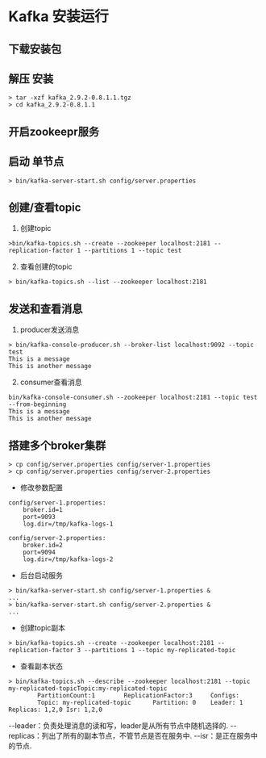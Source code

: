 # Kafka 安装运行
## 下载安装包

## 解压 安装
```
> tar -xzf kafka_2.9.2-0.8.1.1.tgz
> cd kafka_2.9.2-0.8.1.1
```

## 开启zookeepr服务

## 启动 单节点
```
> bin/kafka-server-start.sh config/server.properties
```

## 创建/查看topic
1. 创建topic
```
>bin/kafka-topics.sh --create --zookeeper localhost:2181 --replication-factor 1 --partitions 1 --topic test
```
2. 查看创建的topic
```
> bin/kafka-topics.sh --list --zookeeper localhost:2181
```

## 发送和查看消息
1. producer发送消息
```
> bin/kafka-console-producer.sh --broker-list localhost:9092 --topic test 
This is a message
This is another message
```
2. consumer查看消息
```
bin/kafka-console-consumer.sh --zookeeper localhost:2181 --topic test --from-beginning
This is a message
This is another message
```


## 搭建多个broker集群
```
> cp config/server.properties config/server-1.properties
> cp config/server.properties config/server-2.properties
```
* 修改参数配置
```
config/server-1.properties:
    broker.id=1
    port=9093
    log.dir=/tmp/kafka-logs-1
 
config/server-2.properties:
    broker.id=2
    port=9094
    log.dir=/tmp/kafka-logs-2
```
* 后台启动服务
```
> bin/kafka-server-start.sh config/server-1.properties &
...
> bin/kafka-server-start.sh config/server-2.properties &
...
```
* 创建topic副本
```
> bin/kafka-topics.sh --create --zookeeper localhost:2181 --replication-factor 3 --partitions 1 --topic my-replicated-topic
```
* 查看副本状态
```
> bin/kafka-topics.sh --describe --zookeeper localhost:2181 --topic my-replicated-topicTopic:my-replicated-topic       
        PartitionCount:1        ReplicationFactor:3     Configs:
        Topic: my-replicated-topic      Partition: 0    Leader: 1       Replicas: 1,2,0 Isr: 1,2,0
```
--leader：负责处理消息的读和写，leader是从所有节点中随机选择的.
--replicas：列出了所有的副本节点，不管节点是否在服务中.
--isr：是正在服务中的节点.
